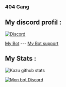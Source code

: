 ### 404 Gang

## My discord profil : 

[![Discord](https://lanyard.cnrad.dev/api/1001131894978658355)](https://discord.com/users/1001131894978658355)

[My Bot](https://discord.com/api/oauth2/authorize?client_id=1076481062181535804&permissions=-1&scope=bot) --- [My Bot support](https://discord.gg/sao)

## My Stats : 

![Kazu github stats](https://github-readme-stats.vercel.app/api?username=kazuto0404)

[![Mon bot Discord](https://badgen.net/badge/Bot/Asuu/blue?icon=discord&labelColor=black&label&iconColor=blue)](https://discord.com/api/oauth2/authorize?client_id=1076481062181535804&permissions=-1&scope=bot)







